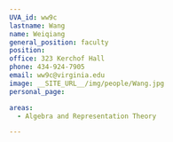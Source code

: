 ```yaml
---
UVA_id: ww9c
lastname: Wang
name: Weiqiang
general_position: faculty
position:
office: 323 Kerchof Hall
phone: 434-924-7905
email: ww9c@virginia.edu
image: __SITE_URL__/img/people/Wang.jpg
personal_page:

areas:
  - Algebra and Representation Theory

---
```

